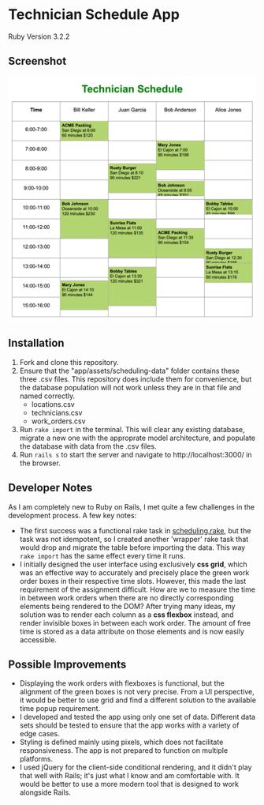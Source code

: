 # Technician Schedule App

Ruby Version 3.2.2

## Screenshot

![example of calculator app](app/assets/images/screenshot1.png)

## Installation

1. Fork and clone this repository.
2. Ensure that the "app/assets/scheduling-data" folder contains these three .csv files. This repository does include them for convenience, but the database population will not work unless they are in that file and named correctly.
   - locations.csv
   - technicians.csv
   - work_orders.csv
3. Run `rake import` in the terminal. This will clear any existing database, migrate a new one with the approprate model architecture, and populate the database with data from the .csv files.
4. Run `rails s` to start the server and navigate to http://localhost:3000/ in the browser.

## Developer Notes

As I am completely new to Ruby on Rails, I met quite a few challenges in the development process. A few key notes:

- The first success was a functional rake task in [scheduling.rake](https://github.com/bencapp/capp_terrier_assessment/blob/main/lib/tasks/scheduling.rake), but the task was not idempotent, so I created another 'wrapper' rake task that would drop and migrate the table before importing the data. This way `rake import` has the same effect every time it runs.
- I initially designed the user interface using exclusively <b>css grid</b>, which was an effective way to accurately and precisely place the green work order boxes in their respective time slots. However, this made the last requirement of the assignment difficult. How are we to measure the time in between work orders when there are no directly corresponding elements being rendered to the DOM? After trying many ideas, my solution was to render each column as a <b>css flexbox</b> instead, and render invisible boxes in between each work order. The amount of free time is stored as a data attribute on those elements and is now easily accessible.

## Possible Improvements

- Displaying the work orders with flexboxes is functional, but the alignment of the green boxes is not very precise. From a UI perspective, it would be better to use grid and find a different solution to the available time popup requirement.
- I developed and tested the app using only one set of data. Different data sets should be tested to ensure that the app works with a variety of edge cases.
- Styling is defined mainly using pixels, which does not facilitate responsiveness. The app is not prepared to function on multiple platforms.
- I used jQuery for the client-side conditional rendering, and it didn't play that well with Rails; it's just what I know and am comfortable with. It would be better to use a more modern tool that is designed to work alongside Rails.
